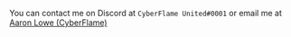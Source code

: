 You can contact me on Discord at `CyberFlame United#0001` or email me at [Aaron Lowe (CyberFlame)](mailto:cyberflameu@gmail.com?subject=[Support]%20)
